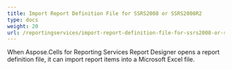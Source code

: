 ```yaml
---
title: Import Report Definition File for SSRS2008 or SSRS2008R2
type: docs
weight: 20
url: /reportingservices/import-report-definition-file-for-ssrs2008-or-ssrs2008r2/
---
```


When Aspose.Cells for Reporting Services Report Designer opens a report definition file, it can import report items into a Microsoft Excel file.
